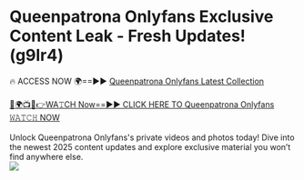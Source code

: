 # Queenpatrona Onlyfans Exclusive Content Leak - Fresh Updates! (g9lr4)

🔥 ACCESS NOW 🌍==►► <a href="https://tinyurl.com/kvy9nzfs" rel="nofollow">Queenpatrona Onlyfans Latest Collection</a>
<br><br>
[🔴🌍📺📱👉WA𝚃CH Now==►► CLICK HERE TO Queenpatrona Onlyfans 𝚆𝙰𝚃𝙲𝙷 NOW](https://tinyurl.com/kvy9nzfs)
<br><br>
Unlock Queenpatrona Onlyfans's private videos and photos today! Dive into the newest 2025 content updates and explore exclusive material you won’t find anywhere else.
<br>
<a href="https://tinyurl.com/kvy9nzfs" rel="nofollow" data-target="animated-image.originalLink"><img src="https://camo.githubusercontent.com/8a4f000d20f83aca3bf7ec5f350d767afa0574a8a352519fd8cfa583a6f93a33/68747470733a2f2f692e696d6775722e636f6d2f644a486b345a712e676966" data-canonical-src="https://i.imgur.com/dJHk4Zq.gif" style="max-width: 100%; display: inline-block;" data-target="animated-image.originalImage"></a>
<br>
